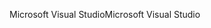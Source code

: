 <span data-ttu-id="1d9b1-101">Microsoft Visual Studio</span><span class="sxs-lookup"><span data-stu-id="1d9b1-101">Microsoft Visual Studio</span></span>